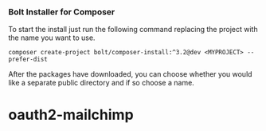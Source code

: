 ### Bolt Installer for Composer

To start the install just run the following command replacing the project with the name you want to use.

`composer create-project bolt/composer-install:^3.2@dev <MYPROJECT> --prefer-dist`


After the packages have downloaded, you can choose whether you would like a separate public directory and if so choose a name.
# oauth2-mailchimp
